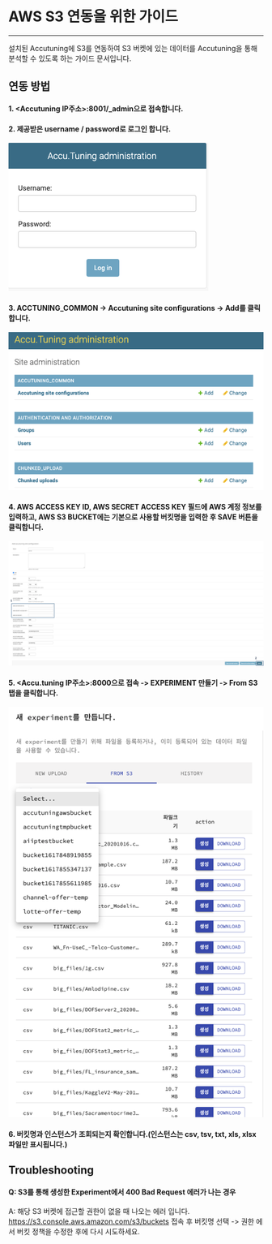 # AWS S3 연동을 위한 가이드 
-----
설치된 Accutuning에 S3를 연동하여 S3 버켓에 있는 데이터를 Accutuning을 통해 분석할 수 있도록 하는 가이드 문서입니다.




## 연동 방법
#### 1. <Accutuning IP주소>:8001/_admin으로 접속합니다.

#### 2. 제공받은 username / password로 로그인 합니다.

![ec2](./images/login.png)

#### 3. ACCTUNING_COMMON -> Accutuning site configurations -> Add를 클릭합니다.

![instance_1](./images/admin_1.png)

#### 4. AWS ACCESS KEY ID, AWS SECRET ACCESS KEY 필드에 AWS 계정 정보를 입력하고, AWS S3 BUCKET에는 기본으로 사용할 버킷명을 입력한 후 SAVE 버튼을 클릭합니다.

![instance_2](./images/admin_2.png)

#### 5. <Accu.tuning IP주소>:8000으로 접속 -> EXPERIMENT 만들기 -> From S3탭을 클릭합니다.

![instance_2](./images/new_experiment.png)

#### 6. 버킷명과 인스턴스가 조회되는지 확인합니다.(인스턴스는 csv, tsv, txt, xls, xlsx 파일만 표시됩니다.)

## Troubleshooting

#### Q: S3를 통해 생성한 Experiment에서 400 Bad Request 에러가 나는 경우

A: 해당 S3 버켓에 접근할 권한이 없을 때 나오는 에러 입니다. https://s3.console.aws.amazon.com/s3/buckets 접속 후 버킷명 선택 -> 권한 에서 버킷 정책을 수정한 후에 다시 시도하세요.




